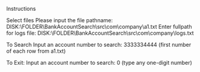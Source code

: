Instructions

Select files
Please input the file pathname: DISK:\FOLDER\BankAccountSearch\src\com\company\a1.txt
Enter fullpath for logs file: DISK:\FOLDER\BankAccountSearch\src\com\company\logs.txt

To Search
Input an account number to search: 3333334444 (first number of each row from a1.txt)

To Exit:
Input an account number to search: 0 (type any one-digit number)